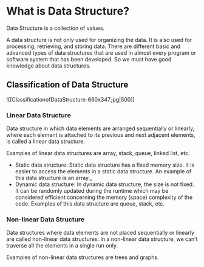 # What is Data Structure?

Data Structure is a collection of values.

A data structure is not only used for organizing the data. It is also used for processing, retrieving, and storing data. There are different basic and advanced types of data structures that are used in almost every program or software system that has been developed. So we must have good knowledge about data structures.

## Classification of Data Structure

![[ClassificationofDataStructure-660x347.jpg|500]]

### Linear Data Structure

Data structure in which data elements are arranged sequentially or linearly, where each element is attached to its previous and next adjacent elements, is called a linear data structure.   

Examples of linear data structures are array, stack, queue, linked list, etc.

- Static data structure: Static data structure has a fixed memory size. It is easier to access the elements in a static data structure. An example of this data structure is an array._
- Dynamic data structure: In dynamic data structure, the size is not fixed. It can be randomly updated during the runtime which may be considered efficient concerning the memory (space) complexity of the code. Examples of this data structure are queue, stack, etc.

### Non-linear Data Structure

Data structures where data elements are not placed sequentially or linearly are called non-linear data structures. In a non-linear data structure, we can’t traverse all the elements in a single run only.   

Examples of non-linear data structures are trees and graphs.